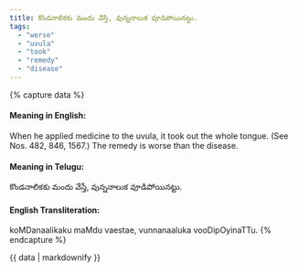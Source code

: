 ```yaml
---
title: కొండనాలికకు మందు వేస్తే, వున్ననాలుక వూడిపోయినట్టు.
tags:
  - "worse"
  - "uvula"
  - "took"
  - "remedy"
  - "disease"
---
```


{% capture data %}
#### Meaning in English:
When he applied medicine to the uvula, it took out the whole tongue.
(See Nos. 482, 846, 1567.)
The remedy is worse than the disease.

#### Meaning in Telugu:
కొండనాలికకు మందు వేస్తే, వున్ననాలుక వూడిపోయినట్టు.

#### English Transliteration:
koMDanaalikaku maMdu vaestae, vunnanaaluka vooDipOyinaTTu.
{% endcapture %}

<div class="notice">{{ data | markdownify }}</div>

